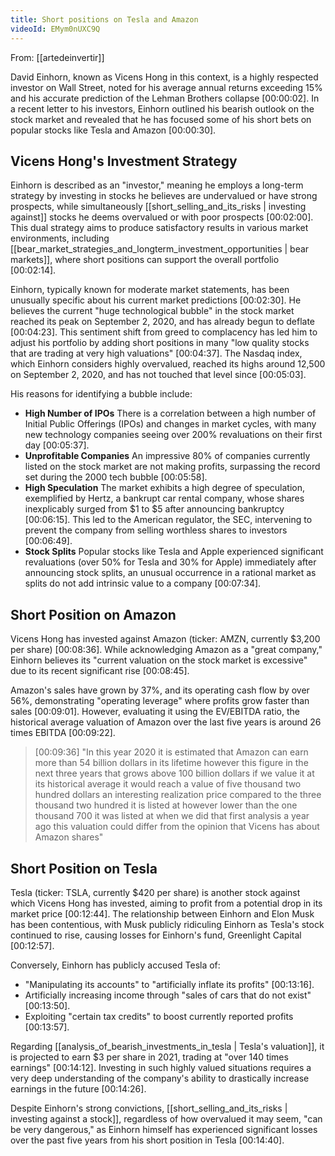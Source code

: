 ```yaml
---
title: Short positions on Tesla and Amazon
videoId: EMym0nUXC9Q
---
```


From: [[artedeinvertir]] <br/> 

David Einhorn, known as Vicens Hong in this context, is a highly respected investor on Wall Street, noted for his average annual returns exceeding 15% and his accurate prediction of the Lehman Brothers collapse [00:00:02]. In a recent letter to his investors, Einhorn outlined his bearish outlook on the stock market and revealed that he has focused some of his short bets on popular stocks like Tesla and Amazon [00:00:30].

## Vicens Hong's Investment Strategy
Einhorn is described as an "investor," meaning he employs a long-term strategy by investing in stocks he believes are undervalued or have strong prospects, while simultaneously [[short_selling_and_its_risks | investing against]] stocks he deems overvalued or with poor prospects [00:02:00]. This dual strategy aims to produce satisfactory results in various market environments, including [[bear_market_strategies_and_longterm_investment_opportunities | bear markets]], where short positions can support the overall portfolio [00:02:14].

Einhorn, typically known for moderate market statements, has been unusually specific about his current market predictions [00:02:30]. He believes the current "huge technological bubble" in the stock market reached its peak on September 2, 2020, and has already begun to deflate [00:04:23]. This sentiment shift from greed to complacency has led him to adjust his portfolio by adding short positions in many "low quality stocks that are trading at very high valuations" [00:04:37]. The Nasdaq index, which Einhorn considers highly overvalued, reached its highs around 12,500 on September 2, 2020, and has not touched that level since [00:05:03].

His reasons for identifying a bubble include:
*   **High Number of IPOs** There is a correlation between a high number of Initial Public Offerings (IPOs) and changes in market cycles, with many new technology companies seeing over 200% revaluations on their first day [00:05:37].
*   **Unprofitable Companies** An impressive 80% of companies currently listed on the stock market are not making profits, surpassing the record set during the 2000 tech bubble [00:05:58].
*   **High Speculation** The market exhibits a high degree of speculation, exemplified by Hertz, a bankrupt car rental company, whose shares inexplicably surged from $1 to $5 after announcing bankruptcy [00:06:15]. This led to the American regulator, the SEC, intervening to prevent the company from selling worthless shares to investors [00:06:49].
*   **Stock Splits** Popular stocks like Tesla and Apple experienced significant revaluations (over 50% for Tesla and 30% for Apple) immediately after announcing stock splits, an unusual occurrence in a rational market as splits do not add intrinsic value to a company [00:07:34].

## Short Position on Amazon
Vicens Hong has invested against Amazon (ticker: AMZN, currently $3,200 per share) [00:08:36]. While acknowledging Amazon as a "great company," Einhorn believes its "current valuation on the stock market is excessive" due to its recent significant rise [00:08:45].

Amazon's sales have grown by 37%, and its operating cash flow by over 56%, demonstrating "operating leverage" where profits grow faster than sales [00:09:01]. However, evaluating it using the EV/EBITDA ratio, the historical average valuation of Amazon over the last five years is around 26 times EBITDA [00:09:22].

> [00:09:36] "In this year 2020 it is estimated that Amazon can earn more than 54 billion dollars in its lifetime however this figure in the next three years that grows above 100 billion dollars if we value it at its historical average it would reach a value of five thousand two hundred dollars an interesting realization price compared to the three thousand two hundred it is listed at however lower than the one thousand 700 it was listed at when we did that first analysis a year ago this valuation could differ from the opinion that Vicens has about Amazon shares"

## Short Position on Tesla
Tesla (ticker: TSLA, currently $420 per share) is another stock against which Vicens Hong has invested, aiming to profit from a potential drop in its market price [00:12:44]. The relationship between Einhorn and Elon Musk has been contentious, with Musk publicly ridiculing Einhorn as Tesla's stock continued to rise, causing losses for Einhorn's fund, Greenlight Capital [00:12:57].

Conversely, Einhorn has publicly accused Tesla of:
*   "Manipulating its accounts" to "artificially inflate its profits" [00:13:16].
*   Artificially increasing income through "sales of cars that do not exist" [00:13:50].
*   Exploiting "certain tax credits" to boost currently reported profits [00:13:57].

Regarding [[analysis_of_bearish_investments_in_tesla | Tesla's valuation]], it is projected to earn $3 per share in 2021, trading at "over 140 times earnings" [00:14:12]. Investing in such highly valued situations requires a very deep understanding of the company's ability to drastically increase earnings in the future [00:14:26].

Despite Einhorn's strong convictions, [[short_selling_and_its_risks | investing against a stock]], regardless of how overvalued it may seem, "can be very dangerous," as Einhorn himself has experienced significant losses over the past five years from his short position in Tesla [00:14:40].